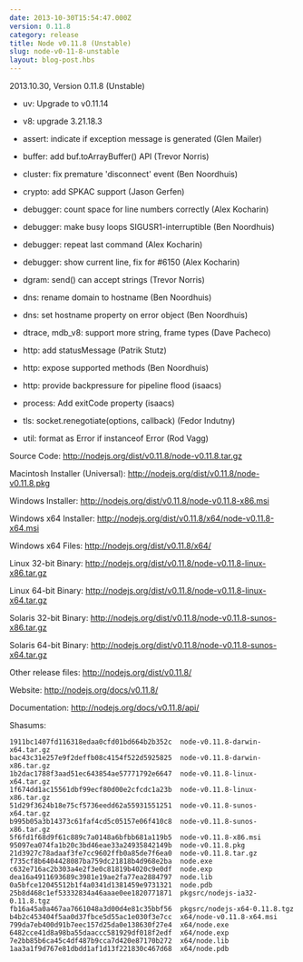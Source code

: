 ```yaml
---
date: 2013-10-30T15:54:47.000Z
version: 0.11.8
category: release
title: Node v0.11.8 (Unstable)
slug: node-v0-11-8-unstable
layout: blog-post.hbs
---
```


2013.10.30, Version 0.11.8 (Unstable)

* uv: Upgrade to v0.11.14

* v8: upgrade 3.21.18.3

* assert: indicate if exception message is generated (Glen Mailer)

* buffer: add buf.toArrayBuffer() API (Trevor Norris)

* cluster: fix premature 'disconnect' event (Ben Noordhuis)

* crypto: add SPKAC support (Jason Gerfen)

* debugger: count space for line numbers correctly (Alex Kocharin)

* debugger: make busy loops SIGUSR1-interruptible (Ben Noordhuis)

* debugger: repeat last command (Alex Kocharin)

* debugger: show current line, fix for #6150 (Alex Kocharin)

* dgram: send() can accept strings (Trevor Norris)

* dns: rename domain to hostname (Ben Noordhuis)

* dns: set hostname property on error object (Ben Noordhuis)

* dtrace, mdb_v8: support more string, frame types (Dave Pacheco)

* http: add statusMessage (Patrik Stutz)

* http: expose supported methods (Ben Noordhuis)

* http: provide backpressure for pipeline flood (isaacs)

* process: Add exitCode property (isaacs)

* tls: socket.renegotiate(options, callback) (Fedor Indutny)

* util: format as Error if instanceof Error (Rod Vagg)


Source Code: http://nodejs.org/dist/v0.11.8/node-v0.11.8.tar.gz

Macintosh Installer (Universal): http://nodejs.org/dist/v0.11.8/node-v0.11.8.pkg

Windows Installer: http://nodejs.org/dist/v0.11.8/node-v0.11.8-x86.msi

Windows x64 Installer: http://nodejs.org/dist/v0.11.8/x64/node-v0.11.8-x64.msi

Windows x64 Files: http://nodejs.org/dist/v0.11.8/x64/

Linux 32-bit Binary: http://nodejs.org/dist/v0.11.8/node-v0.11.8-linux-x86.tar.gz

Linux 64-bit Binary: http://nodejs.org/dist/v0.11.8/node-v0.11.8-linux-x64.tar.gz

Solaris 32-bit Binary: http://nodejs.org/dist/v0.11.8/node-v0.11.8-sunos-x86.tar.gz

Solaris 64-bit Binary: http://nodejs.org/dist/v0.11.8/node-v0.11.8-sunos-x64.tar.gz

Other release files: http://nodejs.org/dist/v0.11.8/

Website: http://nodejs.org/docs/v0.11.8/

Documentation: http://nodejs.org/docs/v0.11.8/api/

Shasums:
```
1911bc1407fd116318edaa0cfd01bd664b2b352c  node-v0.11.8-darwin-x64.tar.gz
bac43c31e257e9f2deffb08c4154f522d5925825  node-v0.11.8-darwin-x86.tar.gz
1b2dac1788f3aad51ec643854ae57771792e6647  node-v0.11.8-linux-x64.tar.gz
1f674dd1ac15561dbf99ecf80d00e2cfcdc1a23b  node-v0.11.8-linux-x86.tar.gz
51d29f3624b18e75cf5736eedd62a55931551251  node-v0.11.8-sunos-x64.tar.gz
b995b05a3b14373c61faf4cd5c05157e06f410c8  node-v0.11.8-sunos-x86.tar.gz
5f6fd1f68d9f61c889c7a0148a6bfbb681a119b5  node-v0.11.8-x86.msi
95097ea074fa1b20c3bd46eae33a24935842149b  node-v0.11.8.pkg
21d3927c78adaaf3fe7cc9602ffb0a85de7f6ea0  node-v0.11.8.tar.gz
f735cf8b6404428087ba759dc21818b4d968e2ba  node.exe
c632e716ac2b303a4e2f3e0c81819b4020c9e0df  node.exp
dea16a4911693689c3981e19ae2fa77ea2884797  node.lib
0a5bfce12045512b1f4a0341d1381459e9731321  node.pdb
25b8d468c1ef53332834a46aaae0ee1820771871  pkgsrc/nodejs-ia32-0.11.8.tgz
fb16a45a0a467aa7661048a3d00d4e81c35bbf56  pkgsrc/nodejs-x64-0.11.8.tgz
b4b2c453404f5aa0d37fbce5d55ac1e030f3e7cc  x64/node-v0.11.8-x64.msi
799da7eb400d91b7eec157d25da0e138630f27e4  x64/node.exe
6482cce41d8a98ba55daaccc581929df018f2edf  x64/node.exp
7e2bb85b6ca45c4df487b9cca7d420e87170b272  x64/node.lib
1aa3a1f9d767e81dbdd1af1d13f221830c467d68  x64/node.pdb
```
